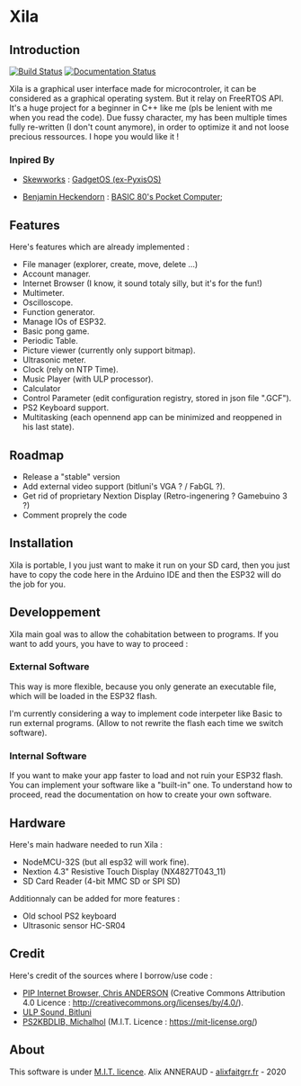 # Xila

## Introduction

[![Build Status](https://travis-ci.com/AlixANNERAUD/Xila.svg?branch=master)](https://travis-ci.com/AlixANNERAUD/Xila.svg?branch=master)     [![Documentation Status](https://readthedocs.org/projects/xila/badge/?version=latest)](https://xila.readthedocs.io/en/latest/?badge=latest)

Xila is a graphical user interface made for microcontroler, it can be considered as a graphical operating system. But it relay on FreeRTOS API. It's a huge project for a beginner in C++ like me (pls be lenient with me when you read the code). Due fussy character, my has been multiple times fully re-written (I don't count anymore), in order to optimize it and not loose precious ressources. I hope you would like it !

### Inpired By

- [Skewworks](https://www.skewworks.com "Skewworks") : [GadgetOS (ex-PyxisOS)](https://www.skewworks.com/pyxis "GadgetOS (ex-PyxisOS)")

- [Benjamin Heckendorn](https://www.benheck.com/ "Benjamin Heckendorn") : [BASIC 80's Pocket Computer](https://www.youtube.com/watch?v=Hjdj14C_jAI "BASIC 80's Pocket Computer");

## Features

Here's features which are already implemented :

- File manager (explorer, create, move, delete ...)
- Account manager.
- Internet Browser (I know, it sound totaly silly, but it's for the fun!)
- Multimeter.
- Oscilloscope.
- Function generator.
- Manage IOs of ESP32.
- Basic pong game.
- Periodic Table.
- Picture viewer (currently only support bitmap).
- Ultrasonic meter.
- Clock (rely on NTP Time).
- Music Player (with ULP processor).
- Calculator
- Control Parameter (edit configuration registry, stored in json file ".GCF").
- PS2 Keyboard support.
- Multitasking (each opennend app can be minimized and reoppened in his last state).

## Roadmap

- Release a "stable" version
- Add external video support (bitluni's VGA ? / FabGL ?).
- Get rid of proprietary Nextion Display (Retro-ingenering ? Gamebuino 3 ?)
- Comment proprely the code

## Installation

Xila is portable, I you just want to make it run on your SD card, then you just have to copy the code here in the Arduino IDE and then the ESP32 will do the job for you. 

## Developpement

Xila main goal was to allow the cohabitation between to programs. If you want to add yours, you have to way to proceed :

### External Software

This way is more flexible, because you only generate an executable file, which will be loaded in the ESP32 flash.

I'm currently considering a way to implement code interpeter like Basic to run external programs. (Allow to not rewrite the flash each time we switch software).

### Internal Software

If you want to make your app faster to load and not ruin your ESP32 flash. You can implement your software like a "built-in" one. To understand how to proceed, read the documentation on how to create your own software.

## Hardware

Here's main hadware needed to run Xila :

- NodeMCU-32S (but all esp32 will work fine).
- Nextion 4.3" Resistive Touch Display (NX4827T043_11)
- SD Card Reader (4-bit MMC SD or SPI SD)

Additionnaly can be added for more features :

- Old school PS2 keyboard
- Ultrasonic sensor HC-SR04

## Credit

Here's credit of the sources where I borrow/use code :

- [PIP Internet Browser, Chris ANDERSON](https://github.com/zigwart/PIP-Arduino-Web-Browser "PIP Internet Browser, Chris ANDERSON") (Creative Commons Attribution 4.0 Licence :  http://creativecommons.org/licenses/by/4.0/).
- [ULP Sound, Bitluni](https://github.com/bitluni/ULPSoundESP32 "ULP Sound, Bitluni")
- [PS2KBDLIB, Michalhol](https://github.com/bitluni/ULPSoundESP32 "PS2KBDLIB, Michalhol") (M.I.T. Licence :  https://mit-license.org/)

## About

This software is under [M.I.T. licence](https://mit-license.org/ "M.I.T. licence").
Alix ANNERAUD - [alixfaitgrr.fr](https://alixfaitgrr.fr "alixfaitgrr.fr") - 2020